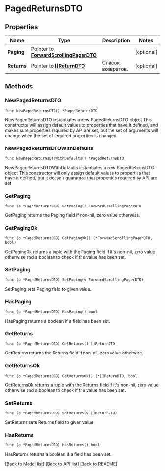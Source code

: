 # PagedReturnsDTO

## Properties

Name | Type | Description | Notes
------------ | ------------- | ------------- | -------------
**Paging** | Pointer to [**ForwardScrollingPagerDTO**](ForwardScrollingPagerDTO.md) |  | [optional] 
**Returns** | Pointer to [**[]ReturnDTO**](ReturnDTO.md) | Список возвратов. | [optional] 

## Methods

### NewPagedReturnsDTO

`func NewPagedReturnsDTO() *PagedReturnsDTO`

NewPagedReturnsDTO instantiates a new PagedReturnsDTO object
This constructor will assign default values to properties that have it defined,
and makes sure properties required by API are set, but the set of arguments
will change when the set of required properties is changed

### NewPagedReturnsDTOWithDefaults

`func NewPagedReturnsDTOWithDefaults() *PagedReturnsDTO`

NewPagedReturnsDTOWithDefaults instantiates a new PagedReturnsDTO object
This constructor will only assign default values to properties that have it defined,
but it doesn't guarantee that properties required by API are set

### GetPaging

`func (o *PagedReturnsDTO) GetPaging() ForwardScrollingPagerDTO`

GetPaging returns the Paging field if non-nil, zero value otherwise.

### GetPagingOk

`func (o *PagedReturnsDTO) GetPagingOk() (*ForwardScrollingPagerDTO, bool)`

GetPagingOk returns a tuple with the Paging field if it's non-nil, zero value otherwise
and a boolean to check if the value has been set.

### SetPaging

`func (o *PagedReturnsDTO) SetPaging(v ForwardScrollingPagerDTO)`

SetPaging sets Paging field to given value.

### HasPaging

`func (o *PagedReturnsDTO) HasPaging() bool`

HasPaging returns a boolean if a field has been set.

### GetReturns

`func (o *PagedReturnsDTO) GetReturns() []ReturnDTO`

GetReturns returns the Returns field if non-nil, zero value otherwise.

### GetReturnsOk

`func (o *PagedReturnsDTO) GetReturnsOk() (*[]ReturnDTO, bool)`

GetReturnsOk returns a tuple with the Returns field if it's non-nil, zero value otherwise
and a boolean to check if the value has been set.

### SetReturns

`func (o *PagedReturnsDTO) SetReturns(v []ReturnDTO)`

SetReturns sets Returns field to given value.

### HasReturns

`func (o *PagedReturnsDTO) HasReturns() bool`

HasReturns returns a boolean if a field has been set.


[[Back to Model list]](../README.md#documentation-for-models) [[Back to API list]](../README.md#documentation-for-api-endpoints) [[Back to README]](../README.md)


